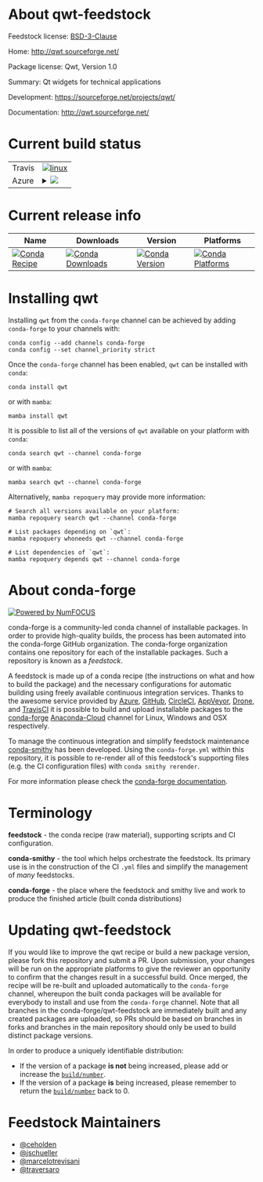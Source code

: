 About qwt-feedstock
===================

Feedstock license: [BSD-3-Clause](https://github.com/conda-forge/qwt-feedstock/blob/main/LICENSE.txt)

Home: http://qwt.sourceforge.net/

Package license: Qwt, Version 1.0

Summary: Qt widgets for technical applications

Development: https://sourceforge.net/projects/qwt/

Documentation: http://qwt.sourceforge.net/

Current build status
====================


<table><tr>
    <td>Travis</td>
    <td>
      <a href="https://app.travis-ci.com/conda-forge/qwt-feedstock">
        <img alt="linux" src="https://img.shields.io/travis/com/conda-forge/qwt-feedstock/main.svg?label=Linux">
      </a>
    </td>
  </tr>
    
  <tr>
    <td>Azure</td>
    <td>
      <details>
        <summary>
          <a href="https://dev.azure.com/conda-forge/feedstock-builds/_build/latest?definitionId=3312&branchName=main">
            <img src="https://dev.azure.com/conda-forge/feedstock-builds/_apis/build/status/qwt-feedstock?branchName=main">
          </a>
        </summary>
        <table>
          <thead><tr><th>Variant</th><th>Status</th></tr></thead>
          <tbody><tr>
              <td>linux_64</td>
              <td>
                <a href="https://dev.azure.com/conda-forge/feedstock-builds/_build/latest?definitionId=3312&branchName=main">
                  <img src="https://dev.azure.com/conda-forge/feedstock-builds/_apis/build/status/qwt-feedstock?branchName=main&jobName=linux&configuration=linux%20linux_64_" alt="variant">
                </a>
              </td>
            </tr><tr>
              <td>linux_aarch64</td>
              <td>
                <a href="https://dev.azure.com/conda-forge/feedstock-builds/_build/latest?definitionId=3312&branchName=main">
                  <img src="https://dev.azure.com/conda-forge/feedstock-builds/_apis/build/status/qwt-feedstock?branchName=main&jobName=linux&configuration=linux%20linux_aarch64_" alt="variant">
                </a>
              </td>
            </tr><tr>
              <td>linux_ppc64le</td>
              <td>
                <a href="https://dev.azure.com/conda-forge/feedstock-builds/_build/latest?definitionId=3312&branchName=main">
                  <img src="https://dev.azure.com/conda-forge/feedstock-builds/_apis/build/status/qwt-feedstock?branchName=main&jobName=linux&configuration=linux%20linux_ppc64le_" alt="variant">
                </a>
              </td>
            </tr><tr>
              <td>osx_64</td>
              <td>
                <a href="https://dev.azure.com/conda-forge/feedstock-builds/_build/latest?definitionId=3312&branchName=main">
                  <img src="https://dev.azure.com/conda-forge/feedstock-builds/_apis/build/status/qwt-feedstock?branchName=main&jobName=osx&configuration=osx%20osx_64_" alt="variant">
                </a>
              </td>
            </tr><tr>
              <td>osx_arm64</td>
              <td>
                <a href="https://dev.azure.com/conda-forge/feedstock-builds/_build/latest?definitionId=3312&branchName=main">
                  <img src="https://dev.azure.com/conda-forge/feedstock-builds/_apis/build/status/qwt-feedstock?branchName=main&jobName=osx&configuration=osx%20osx_arm64_" alt="variant">
                </a>
              </td>
            </tr><tr>
              <td>win_64</td>
              <td>
                <a href="https://dev.azure.com/conda-forge/feedstock-builds/_build/latest?definitionId=3312&branchName=main">
                  <img src="https://dev.azure.com/conda-forge/feedstock-builds/_apis/build/status/qwt-feedstock?branchName=main&jobName=win&configuration=win%20win_64_" alt="variant">
                </a>
              </td>
            </tr>
          </tbody>
        </table>
      </details>
    </td>
  </tr>
</table>

Current release info
====================

| Name | Downloads | Version | Platforms |
| --- | --- | --- | --- |
| [![Conda Recipe](https://img.shields.io/badge/recipe-qwt-green.svg)](https://anaconda.org/conda-forge/qwt) | [![Conda Downloads](https://img.shields.io/conda/dn/conda-forge/qwt.svg)](https://anaconda.org/conda-forge/qwt) | [![Conda Version](https://img.shields.io/conda/vn/conda-forge/qwt.svg)](https://anaconda.org/conda-forge/qwt) | [![Conda Platforms](https://img.shields.io/conda/pn/conda-forge/qwt.svg)](https://anaconda.org/conda-forge/qwt) |

Installing qwt
==============

Installing `qwt` from the `conda-forge` channel can be achieved by adding `conda-forge` to your channels with:

```
conda config --add channels conda-forge
conda config --set channel_priority strict
```

Once the `conda-forge` channel has been enabled, `qwt` can be installed with `conda`:

```
conda install qwt
```

or with `mamba`:

```
mamba install qwt
```

It is possible to list all of the versions of `qwt` available on your platform with `conda`:

```
conda search qwt --channel conda-forge
```

or with `mamba`:

```
mamba search qwt --channel conda-forge
```

Alternatively, `mamba repoquery` may provide more information:

```
# Search all versions available on your platform:
mamba repoquery search qwt --channel conda-forge

# List packages depending on `qwt`:
mamba repoquery whoneeds qwt --channel conda-forge

# List dependencies of `qwt`:
mamba repoquery depends qwt --channel conda-forge
```


About conda-forge
=================

[![Powered by
NumFOCUS](https://img.shields.io/badge/powered%20by-NumFOCUS-orange.svg?style=flat&colorA=E1523D&colorB=007D8A)](https://numfocus.org)

conda-forge is a community-led conda channel of installable packages.
In order to provide high-quality builds, the process has been automated into the
conda-forge GitHub organization. The conda-forge organization contains one repository
for each of the installable packages. Such a repository is known as a *feedstock*.

A feedstock is made up of a conda recipe (the instructions on what and how to build
the package) and the necessary configurations for automatic building using freely
available continuous integration services. Thanks to the awesome service provided by
[Azure](https://azure.microsoft.com/en-us/services/devops/), [GitHub](https://github.com/),
[CircleCI](https://circleci.com/), [AppVeyor](https://www.appveyor.com/),
[Drone](https://cloud.drone.io/welcome), and [TravisCI](https://travis-ci.com/)
it is possible to build and upload installable packages to the
[conda-forge](https://anaconda.org/conda-forge) [Anaconda-Cloud](https://anaconda.org/)
channel for Linux, Windows and OSX respectively.

To manage the continuous integration and simplify feedstock maintenance
[conda-smithy](https://github.com/conda-forge/conda-smithy) has been developed.
Using the ``conda-forge.yml`` within this repository, it is possible to re-render all of
this feedstock's supporting files (e.g. the CI configuration files) with ``conda smithy rerender``.

For more information please check the [conda-forge documentation](https://conda-forge.org/docs/).

Terminology
===========

**feedstock** - the conda recipe (raw material), supporting scripts and CI configuration.

**conda-smithy** - the tool which helps orchestrate the feedstock.
                   Its primary use is in the construction of the CI ``.yml`` files
                   and simplify the management of *many* feedstocks.

**conda-forge** - the place where the feedstock and smithy live and work to
                  produce the finished article (built conda distributions)


Updating qwt-feedstock
======================

If you would like to improve the qwt recipe or build a new
package version, please fork this repository and submit a PR. Upon submission,
your changes will be run on the appropriate platforms to give the reviewer an
opportunity to confirm that the changes result in a successful build. Once
merged, the recipe will be re-built and uploaded automatically to the
`conda-forge` channel, whereupon the built conda packages will be available for
everybody to install and use from the `conda-forge` channel.
Note that all branches in the conda-forge/qwt-feedstock are
immediately built and any created packages are uploaded, so PRs should be based
on branches in forks and branches in the main repository should only be used to
build distinct package versions.

In order to produce a uniquely identifiable distribution:
 * If the version of a package **is not** being increased, please add or increase
   the [``build/number``](https://docs.conda.io/projects/conda-build/en/latest/resources/define-metadata.html#build-number-and-string).
 * If the version of a package **is** being increased, please remember to return
   the [``build/number``](https://docs.conda.io/projects/conda-build/en/latest/resources/define-metadata.html#build-number-and-string)
   back to 0.

Feedstock Maintainers
=====================

* [@ceholden](https://github.com/ceholden/)
* [@jschueller](https://github.com/jschueller/)
* [@marcelotrevisani](https://github.com/marcelotrevisani/)
* [@traversaro](https://github.com/traversaro/)

